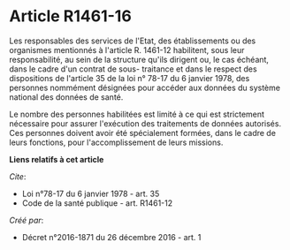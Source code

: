 # Article R1461-16

Les responsables des services de l'Etat, des établissements ou des organismes mentionnés à l'article R. 1461-12 habilitent,
sous leur responsabilité, au sein de la structure qu'ils dirigent ou, le cas échéant, dans le cadre d'un contrat de sous-
traitance et dans le respect des dispositions de l'article 35 de la loi n° 78-17 du 6 janvier 1978, des personnes nommément
désignées pour accéder aux données du système national des données de santé. 

Le nombre des personnes habilitées est limité à ce qui est strictement nécessaire pour assurer l'exécution des traitements de
données autorisés. Ces personnes doivent avoir été spécialement formées, dans le cadre de leurs fonctions, pour
l'accomplissement de leurs missions.

**Liens relatifs à cet article**

_Cite_:

  - Loi n°78-17 du 6 janvier 1978 - art. 35
  - Code de la santé publique - art. R1461-12

_Créé par_:

  - Décret n°2016-1871 du 26 décembre 2016 - art. 1
